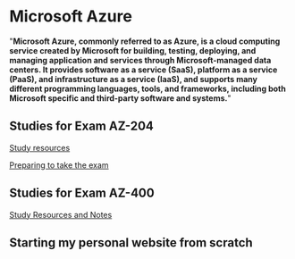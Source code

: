 # Microsoft Azure

"**Microsoft Azure, commonly referred to as Azure, is a cloud computing service
created by Microsoft for building, testing, deploying, and managing application
and services through Microsoft-managed data centers. It provides software as a
service (SaaS), platform as a service (PaaS), and infrastructure as a service (IaaS),
and supports many different programming languages, tools, and frameworks, including
both Microsoft specific and third-party software and systems.**"

## Studies for Exam AZ-204

[Study resources](./AZ-204/README.md)

[Preparing to take the exam](AZ-204/PreparingToTakeAz204.md)

## Studies for Exam AZ-400

[Study Resources and Notes](./AZ-400/README.md)

## Starting my personal website from scratch
